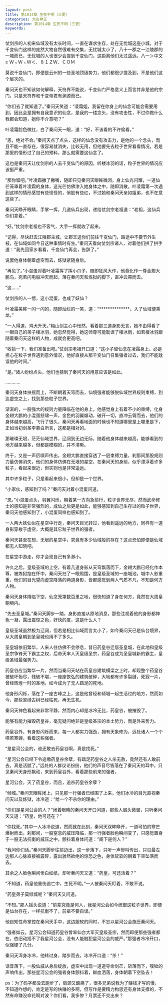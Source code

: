 ```yaml
---
layout: post
title: 第1014章 生死不明（三更）
categories: 太古神王
description: 第1014章 生死不明（三更）
keywords:
---
```


仗剑宗的人初来仙域没有太长时间，一直在谋求生存，处在无忧城这座小城，对于千变仙门这样的庞然大物自然很难有交集，无忧城太小了，八十一郡之一江陵郡的一城而已，无忧城的人也很少会提到千变仙门，这距离他们太过遥远。八一＞中文≥  Ｗ﹤Ｗ﹤Ｗ＜．８１ＺＷ．ＣＯＭ

莫说千变仙门，即便是云州的一些圣地顶级势力，他们都很少提及到，不是他们这个层次的。

秦问天也不知该如何解释，天符界不能说，千变仙门严格意义上而言并非是他的宗门，只是天符界和千变帝君有渊源而已。

“你们去了就知道了。”秦问天笑道：“凌霜姐，我留在你身上的仙念可能会需要用到，因此会是拥有自我意识的仙念，是我的一缕念头，没有攻击性，不过你做什么我都会知道，姐你不介意吧？”

叶凌霜脸色微红，白了秦问天一眼，道：“好，不该看的不许偷看。”

“恩，绝对不会。”秦问天点了点头，这样的仙念没有攻击力，是他的一个念头，而且不能一直存在，很容易就消失，比较无用，但他要先去粒子世界看看情况，若是那里的情形过了自己的预料，那么就需要这仙念了。

这也是秦问天让仗剑宗的人去千变仙门的原因，听楼冰羽的话，粒子世界的情况应该挺严重。

“那你留吧。”叶凌霜撇了撇嘴，随即只见秦问天眼眸微闭，身上仙光闪耀，一道仙芒笼罩着叶凌霜的身体，这光芒仿佛渗入她身体之中，随即消散，叶凌霜第一次遇到这样的情形感觉有些怪怪的，俏脸有些红，不过她和秦问天亲如姐弟，也不在意这些了。

秦问天睁开眼睛，手掌一挥，几道仙兵出现，递给仗剑宗老祖道：“老祖，这仙兵你们拿着。”

“好。”仗剑宗老祖也不客气，大手一挥就收了起来。

“记得，尽快赶去江陵郡主城，让郡王送你们前往千变仙门，路途中不要节外生枝，在仙域如同今日这种事情时有生。”秦问天看向仗剑宗诸人，对着他们拱了拱手道：“我先回家乡看看，千变仙门再会，告辞了。”

说罢他身体朝着虚空而去，炼狱紧随身后。

“再见了。”小混蛋对着叶凌霜挥了挥小爪子，随即狂风大作，他竟化作一尊金翅大鹏鸟，宛若闪电般冲天而起，落在秦问天和炼狱的脚下，直冲云霄而去。

“这……”

仗剑宗的人一愣，这小混蛋，也成了妖仙？

叶凌霜美眸一闪一闪的，随即灿烂的一笑，道：“**************，入了仙域便乘龙。”

“一人得道，鸡犬升天。”梅山剑主心中怅然，看着那三道身影无言，她不由得看了一眼自己的弟子楼冰羽，她忽然觉得，她这师尊可能耽误了楼冰雨，如若楼冰羽跟随着秦问天这样的人物，成就会更高吧。

“收拾一下，我们准备出吧。”仗剑宗老祖开口道：“这小子留仙念在凌霜身上，必是担心在粒子世界遇到意外情况，他好直接从那千变仙门召集强者过去，我们不能耽误他的时间。”

“是。”诸人纷纷点头，他们也猜到了秦问天的用意应该是如此。

…………

秦问天身体扶摇而上，不断朝着天穹而去，仙境强者能够脱仙域世界规则束缚，到达虚空之上，找到那些粒子世界。

渐渐的，一股强大的规则力量降临在他的身上，他感觉身上有着不小的束缚，化身金翅大鹏的小混蛋怒啸一声，金色的羽翼煽动，破开一切，直冲云霄而去，他们的身体越来越高，飞行了很久，秦问天再看地面的时候也不知道哪里是上哪里是下，正如当初剑圣李慕白所言，这都是相对的。

那璀璨无垠，茫茫仙域世界，辽阔到无边无际，随着他身体越来越高，能够看到的地方越来越多，但都是模糊的，并不清晰。

终于，又是一声厉啸声传出，金翅大鹏直接穿透了一层束缚力量，刹那间那股规则力量仿佛消失，他们的身体仿佛在无垠的星空，在秦问天的身前，似乎漂浮着许多粒子，看起来很近，但实则也是非常遥远。

其中许多粒子，只是看起来很小，但却是一个世界。

“小家伙，感知到了吗？”秦问天对着小混蛋问道。

“恩。”小混蛋点头，羽翼闪烁，朝着某一方向急前行，粒子世界无尽，然而武命修士的感知是非常强烈的，成仙之后更是如此，能够感知到自己生存过的粒子世界，秦问天他感知到了，小混蛋同样也感知到了。

一人两大妖仙似在星空中行走，秦问天目光转过，他看到遥远的地方，同样有一道身影穿梭于虚空，大概是其它粒子世界的强者。

秦问天甚至在想，无垠的星空中，究竟有多少仙域般的存在？这点恐怕即便是仙域都无人知晓吧。

在星空中游走，你才会现自己有多渺小。

许久之后，皇级圣域的上空，有着几道身影从天穹飘落而下，金翅大鹏已经化作本尊，被炼狱抱在怀中，秦问天扫了一眼周围，是皇级圣域的一座城池，城中人影重重，他们的目光望向虚空降落的两道身影，皆都感觉到两人气质不凡，不知是何方人物。

秦问天身体降临下空，仙念笼罩数百里之地，很快知道了身在何方，竟然在大周皇朝境内。

“先去圣皇城。”秦问天脚步一踏，身影直接从原地消息，那些注视着他的身影都神色一凝，露出震惊之色，好快的度，这是什么人？

皇级圣域虽然极为辽阔，但若是相比仙域而言太小了，如今秦问天已是仙台境界，从大周皇朝到圣皇城也用不了多久。

圣皇城依旧繁华，人来人往仿佛不会停息，昔日药皇谷迁居圣皇城，在此地和皇级圣宗争锋天下霸主之权，后帝天率人灭皇级圣宗，药皇谷成为圣皇城新的霸主，皇级圣域最强势力。

药皇谷应当繁华一片，然而当秦问天站在药皇谷建筑横梁之上时，却现整个药皇谷被破坏殆尽，残破不堪，一座座恢弘的建筑破碎，大地都有许多裂缝，死寂一片，曾经辉煌一时的圣地，如今成为了无人踏足的死地。

他身形闪烁，落在了一座古峰之上，这是他曾经和倾城一起生活过的地方，然而如今，那些翠绿古树已经枯死，再无生机。

秦问天神色看起来非常平静，然而内心却是冰冷无比，药皇谷，被摧毁了。

能够有能力摧毁药皇谷，毫无疑问绝非是皇级圣宗的本土势力，而是外来势力。

药皇谷外，有身影闪烁而来，每一人都实力强劲，拥有天象修为，远处诸人一个个噤若寒蝉，看着这些强者。

“是星河公会的，谁还敢去药皇谷啊，真是找死。”

“星河公会已经下令追缴药皇谷余孽，有踏足药皇谷之人杀无赦，竟然还有人敢前去，真是活腻了。”远处的人群议论纷纷，他们的声音尽皆落在了秦问天的耳中，只见秦问天身形飘动，来到药皇谷外，看着那些前来的强者。

星河公会，灭了药皇谷，而且，追杀药皇谷余孽？

“倾城。”秦问天眼眸闭上，只见那一行强者已经围了上来，他们冰冷的目光直视秦问天以及炼狱，冰冷道：“给一个不杀你的理由。”

“你们是星河公会的人？”闭着眼睛的秦问天开口问道，那些人眉头微皱，只听秦问天又道：“药皇，他可还在？”

“你找死。”其中一人冰冷说道，然而就在此刻，秦问天双眸睁开，一道可怕的寒芒爆射而出，刹那间，一股窒息的威压降临，那一行强者脸色瞬间变了，只感觉置身于一股无法抗衡的威压之中，颤抖着身体问道：“阁下是何人？”

“我问你们话。”秦问天脚步往前迈出，这一步落下，只听一声惨叫传出，只见最左边那人心脉直接被震碎，露出骇然欲绝的惊恐之色，身体软软的朝着下空坠落而去。

其余之人脸色瞬间惨白如纸，却听秦问天又道：“药皇，可还活着？”

“不知道，药皇他重伤逃亡中，生死不明。”一人被秦问天盯着，不敢不说。

“药皇弟子莫倾城呢？”秦问天又问道。

“不知。”那人摇头说道：“前辈究竟是何人，我星河公会如今统御这粒子世界，即便是仙台存在，一样抗衡不了，前辈不要自误。”

他自知性命掌控在秦问天手中，这边服软的同时，不忘以星河公会施压秦问天。

“强者如云，星河公会知道药皇谷曾率仙台大军灭皇级圣宗，然而即便那些强者都在，依旧动摇不了我星河公会，没有人能触犯星河公会的威严。”那强者冷冷开口，似强硬了几分。

秦问天浑身冰冷，他转过身，踏步而去，冰冷开口道：“杀！”

话音落下，一股仙威从身后绽放，虚空中出现一道道夺命剑芒，斩落而下，噗呲的声响传出，那些星河公会的强者身体颤抖着，鲜血洒落，身体朝着下空坠去！

ps：为了码字都没去跑步了，肩颈又酸痛了，很多兄弟说我为了赚钱才写的慢，不知道咋想的，肯定是写的快赚的多啊，但写作是要精力构思还有身体支撑的，不然有命赚没命花啊对波？你们看，我多惨？月票还不交出来？
